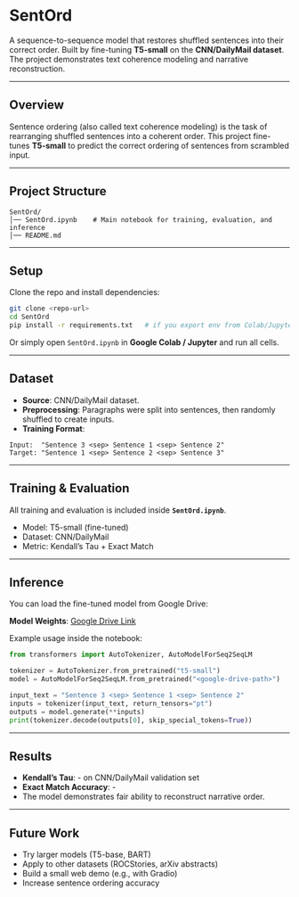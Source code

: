 # SentOrd
A sequence-to-sequence model that restores shuffled sentences into their correct order. Built by fine-tuning **T5-small** on the **CNN/DailyMail dataset**. The project demonstrates text coherence modeling and narrative reconstruction.

---

## Overview

Sentence ordering (also called text coherence modeling) is the task of rearranging shuffled sentences into a coherent order.
This project fine-tunes **T5-small** to predict the correct ordering of sentences from scrambled input.

---

## Project Structure

```
SentOrd/
│── SentOrd.ipynb    # Main notebook for training, evaluation, and inference
│── README.md
```

---

## Setup

Clone the repo and install dependencies:

```bash
git clone <repo-url>
cd SentOrd
pip install -r requirements.txt   # if you export env from Colab/Jupyter
```

Or simply open `SentOrd.ipynb` in **Google Colab / Jupyter** and run all cells.

---

## Dataset

* **Source**: CNN/DailyMail dataset.
* **Preprocessing**: Paragraphs were split into sentences, then randomly shuffled to create inputs.
* **Training Format**:

```
Input:  "Sentence 3 <sep> Sentence 1 <sep> Sentence 2"  
Target: "Sentence 1 <sep> Sentence 2 <sep> Sentence 3"
```

---

## Training & Evaluation

All training and evaluation is included inside **`SentOrd.ipynb`**.

* Model: T5-small (fine-tuned)
* Dataset: CNN/DailyMail
* Metric: Kendall’s Tau + Exact Match

---

## Inference

You can load the fine-tuned model from Google Drive:

**Model Weights**: [Google Drive Link](https://drive.google.com/drive/folders/1s_bG2kyuky_c9Try6vVSJIFFiVdfz_O9?usp=sharing)

Example usage inside the notebook:

```python
from transformers import AutoTokenizer, AutoModelForSeq2SeqLM

tokenizer = AutoTokenizer.from_pretrained("t5-small")
model = AutoModelForSeq2SeqLM.from_pretrained("<google-drive-path>")

input_text = "Sentence 3 <sep> Sentence 1 <sep> Sentence 2"
inputs = tokenizer(input_text, return_tensors="pt")
outputs = model.generate(**inputs)
print(tokenizer.decode(outputs[0], skip_special_tokens=True))
```

---

## Results

* **Kendall’s Tau**: - on CNN/DailyMail validation set
* **Exact Match Accuracy**: -
* The model demonstrates fair ability to reconstruct narrative order.

---

## Future Work

* Try larger models (T5-base, BART)
* Apply to other datasets (ROCStories, arXiv abstracts)
* Build a small web demo (e.g., with Gradio)
* Increase sentence ordering accuracy
